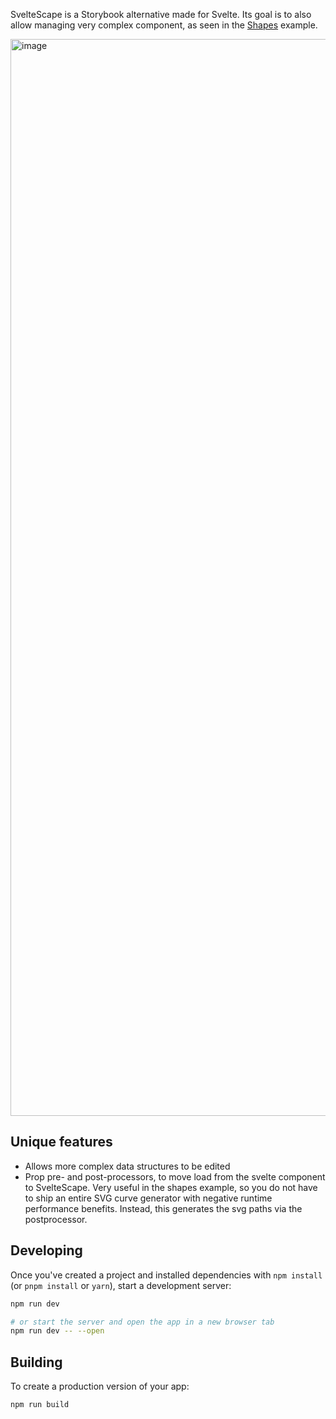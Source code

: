 SvelteScape is a Storybook alternative made for Svelte. Its goal is to also allow managing very complex component, as seen in the [Shapes](https://story.bonfireleads.com/ShapesInteractive) example.

<img width="1723" alt="image" src="https://user-images.githubusercontent.com/70709113/210283373-f419a00e-7340-486c-a1ce-8c60c63e8bfd.png">

## Unique features
- Allows more complex data structures to be edited
- Prop pre- and post-processors, to move load from the svelte component to SvelteScape. Very useful in the shapes example, so you do not have to ship an entire SVG curve generator with negative runtime performance benefits. Instead, this generates the svg paths via the postprocessor.

## Developing

Once you've created a project and installed dependencies with `npm install` (or `pnpm install` or `yarn`), start a development server:

```bash
npm run dev

# or start the server and open the app in a new browser tab
npm run dev -- --open
```

## Building

To create a production version of your app:

```bash
npm run build
```
